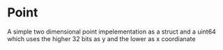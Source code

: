 Point
========

 A simple two dimensional point impelementation
 as a struct and a uint64 which uses the higher 32 bits
 as y and the lower as x coordianate
